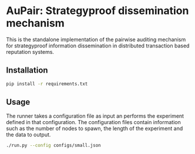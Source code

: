 # AuPair: Strategyproof dissemination mechanism

This is the standalone implementation of the pairwise auditing mechanism for
strategyproof information dissemination in distributed transaction based reputation
systems.

## Installation

```bash
pip install -r requirements.txt
```

## Usage

The runner takes a configuration file as input an performs the experiment defined
in that configuration. The configuration files contain information such as the 
number of nodes to spawn, the length of the experiment and the data to output.

```bash
./run.py --config configs/small.json
```
